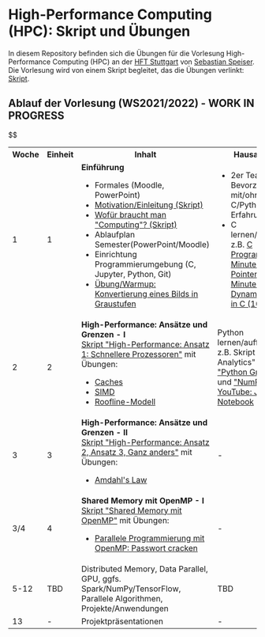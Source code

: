 # High-Performance Computing (HPC): Skript und Übungen

In diesem Repository befinden sich die Übungen für die Vorlesung High-Performance Computing (HPC) an der [HFT Stuttgart](https://www.hft-stuttgart.de) von [Sebastian Speiser](https://www.hft-stuttgart.de/p/sebastian-speiser). Die Vorlesung wird von einem Skript begleitet, das die Übungen verlinkt: [Skript](https://sspeiser.github.io/hpc-doc/intro.html).

## Ablauf der Vorlesung (WS2021/2022) - WORK IN PROGRESS

<table>
<tr>
    <th>Woche</th><th>Einheit</th><th>Inhalt</th><th>Hausaufgabe</th>
</tr>
<tr>
    <td>1</td><td>1</td>
    <td><b>Einführung</b>
        <ul><li>Formales (Moodle, PowerPoint)</li>
            <li><a href="https://sspeiser.github.io/hpc-doc/intro.html">Motivation/Einleitung (Skript)</a></li>
            <li><a href="https://sspeiser.github.io/hpc-doc/computing.html">Wofür braucht man "Computing"? (Skript)</a></li>
            <li>Ablaufplan Semester(PowerPoint/Moodle)</li>
            <li>Einrichtung Programmierumgebung (C, Jupyter, Python, Git)</li>
            <li><a href="https://github.com/sspeiser/hpc-uebungen/tree/main/graustufen">Übung/Warmup: Konvertierung eines Bilds in Graustufen</a></li>
            </ul></td>
    <td><ul><li>2er Teams bilden. Bevorzugt mit/ohne C/Python-Erfahrung</li>
            <li>C lernen/auffrischen, z.B. <a href="https://www.youtube.com/watch?v=3lQEunpmtRA">C Programming (25 Minuten)</a>, <a href="https://youtu.be/mw1qsMieK5c">C Pointer (10 Minuten)</a> und <a href="https://youtu.be/wadj1UH2gVQ">Dynamic Memory in C (10 Minuten)</a></li></ul></td>
    </tr>
    <tr>
    <td>2</td><td>2</td>
    <td><b>High-Performance: Ansätze und Grenzen - I</b><br />
        <a href="https://sspeiser.github.io/hpc-doc/high-performance.html">Skript "High-Performance: Ansatz 1: Schnellere Prozessoren"</a> mit Übungen:
        <ul><li><a href="https://github.com/sspeiser/hpc-uebungen/tree/main/caches">Caches</a></li>
            <li><a href="https://github.com/sspeiser/hpc-uebungen/tree/main/simd">SIMD</a></li>
            <li><a href="https://github.com/sspeiser/hpc-uebungen/tree/main/roofline">Roofline-Modell</a></li></ul></td>
            <td>Python lernen/auffrischen, z.B. Skript "Data Analytics" Kapitel <a href="https://speiser.hft-pages.io/vl-data-analytics/python-intro/python-intro-live.html">"Python Grundlagen"</a> und <a href="https://speiser.hft-pages.io/vl-data-analytics/data-understanding/10-numpy.html">"NumPy"</a>. <a href="https://www.youtube.com/watch?v=HW29067qVWk">YouTube: Jupyter Notebook</a> </td>
    </tr>
    <tr>
        <td>3</td><td>3</td>
        <td><b>High-Performance: Ansätze und Grenzen - II</b><br />
        <a href="https://sspeiser.github.io/hpc-doc/high-performance.html">Skript "High-Performance: Ansatz 2, Ansatz 3, Ganz anders"</a> mit Übungen:
        <ul><li><a href="https://github.com/sspeiser/hpc-uebungen/tree/main/amdahl">Amdahl's Law</a></li></ul></td>
        <td>
            -
        </td>
    </tr>$$
    <tr>
        <td>3/4</td><td>4</td>
        <td><b>Shared Memory mit OpenMP - I</b><br />
        <a href="https://sspeiser.github.io/hpc-doc/sharedmemory.html">Skript "Shared Memory mit OpenMP"</a> mit Übungen:
        <ul><li><a href="https://github.com/sspeiser/hpc-uebungen/tree/main/password-crack-openmp">Parallele Programmierung mit OpenMP: Passwort cracken</a></li></ul></td>
        <td>
            -
        </td>
    </tr>
    <!-- <tr>
        <td>4</td><td>5</td>
        <td><b>Shared Memory mit OpenMP - II</b><br />
        <a href="https://sspeiser.github.io/hpc-doc/sharedmemory.html">Skript "Shared Memory mit OpenMP: Rest"</a> mit Übungen:
        <ul><li><a href="https://github.com/sspeiser/hpc-uebungen/tree/main/gameoflife-openmp">Game of Life mit OpenMP</a></li></ul></td>
        <td>
            -
        </td>
    </tr> -->
    <tr>
        <td>5-12</td><td>TBD</td>
        <td>Distributed Memory, Data Parallel, GPU, ggfs. Spark/NumPy/TensorFlow, Parallele Algorithmen, Projekte/Anwendungen</td>
        <td>TBD</td>
    </tr>
    <tr>
        <td>13</td><td>-</td>
        <td>Projektpräsentationen</td>
        <td>-</td>
    </tr>
</table>